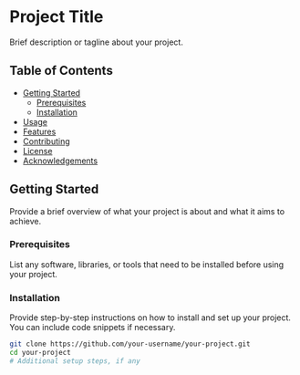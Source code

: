 # Project Title

Brief description or tagline about your project.

## Table of Contents

- [Getting Started](#getting-started)
  - [Prerequisites](#prerequisites)
  - [Installation](#installation)
- [Usage](#usage)
- [Features](#features)
- [Contributing](#contributing)
- [License](#license)
- [Acknowledgements](#acknowledgements)

## Getting Started

Provide a brief overview of what your project is about and what it aims to achieve.

### Prerequisites

List any software, libraries, or tools that need to be installed before using your project.

### Installation

Provide step-by-step instructions on how to install and set up your project. You can include code snippets if necessary.

```bash
git clone https://github.com/your-username/your-project.git
cd your-project
# Additional setup steps, if any
